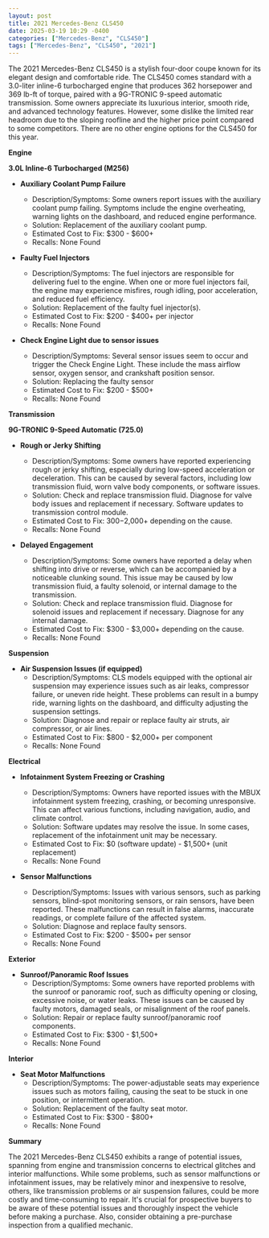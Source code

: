 ```yaml
---
layout: post
title: 2021 Mercedes-Benz CLS450
date: 2025-03-19 10:29 -0400
categories: ["Mercedes-Benz", "CLS450"]
tags: ["Mercedes-Benz", "CLS450", "2021"]
---
```

The 2021 Mercedes-Benz CLS450 is a stylish four-door coupe known for its elegant design and comfortable ride. The CLS450 comes standard with a 3.0-liter inline-6 turbocharged engine that produces 362 horsepower and 369 lb-ft of torque, paired with a 9G-TRONIC 9-speed automatic transmission. Some owners appreciate its luxurious interior, smooth ride, and advanced technology features. However, some dislike the limited rear headroom due to the sloping roofline and the higher price point compared to some competitors. There are no other engine options for the CLS450 for this year.

**Engine**

**3.0L Inline-6 Turbocharged (M256)**

*   **Auxiliary Coolant Pump Failure**
    *   Description/Symptoms: Some owners report issues with the auxiliary coolant pump failing. Symptoms include the engine overheating, warning lights on the dashboard, and reduced engine performance.
    *   Solution: Replacement of the auxiliary coolant pump.
    *   Estimated Cost to Fix: $300 - $600+
    *   Recalls: None Found

*   **Faulty Fuel Injectors**
    *   Description/Symptoms: The fuel injectors are responsible for delivering fuel to the engine. When one or more fuel injectors fail, the engine may experience misfires, rough idling, poor acceleration, and reduced fuel efficiency.
    *   Solution: Replacement of the faulty fuel injector(s).
    *   Estimated Cost to Fix: $200 - $400+ per injector
    *   Recalls: None Found

*   **Check Engine Light due to sensor issues**
    *   Description/Symptoms: Several sensor issues seem to occur and trigger the Check Engine Light. These include the mass airflow sensor, oxygen sensor, and crankshaft position sensor.
    *   Solution: Replacing the faulty sensor
    *   Estimated Cost to Fix: $200 - $500+
    *   Recalls: None Found

**Transmission**

**9G-TRONIC 9-Speed Automatic (725.0)**

*   **Rough or Jerky Shifting**
    *   Description/Symptoms: Some owners have reported experiencing rough or jerky shifting, especially during low-speed acceleration or deceleration. This can be caused by several factors, including low transmission fluid, worn valve body components, or software issues.
    *   Solution: Check and replace transmission fluid. Diagnose for valve body issues and replacement if necessary. Software updates to transmission control module.
    *   Estimated Cost to Fix: $300-$2,000+ depending on the cause.
    *   Recalls: None Found

*   **Delayed Engagement**
    *   Description/Symptoms: Some owners have reported a delay when shifting into drive or reverse, which can be accompanied by a noticeable clunking sound. This issue may be caused by low transmission fluid, a faulty solenoid, or internal damage to the transmission.
    *   Solution: Check and replace transmission fluid. Diagnose for solenoid issues and replacement if necessary. Diagnose for any internal damage.
    *   Estimated Cost to Fix: $300 - $3,000+ depending on the cause.
    *   Recalls: None Found

**Suspension**

*   **Air Suspension Issues (if equipped)**
    *   Description/Symptoms: CLS models equipped with the optional air suspension may experience issues such as air leaks, compressor failure, or uneven ride height. These problems can result in a bumpy ride, warning lights on the dashboard, and difficulty adjusting the suspension settings.
    *   Solution: Diagnose and repair or replace faulty air struts, air compressor, or air lines.
    *   Estimated Cost to Fix: $800 - $2,000+ per component
    *   Recalls: None Found

**Electrical**

*   **Infotainment System Freezing or Crashing**
    *   Description/Symptoms: Owners have reported issues with the MBUX infotainment system freezing, crashing, or becoming unresponsive. This can affect various functions, including navigation, audio, and climate control.
    *   Solution: Software updates may resolve the issue. In some cases, replacement of the infotainment unit may be necessary.
    *   Estimated Cost to Fix: $0 (software update) - $1,500+ (unit replacement)
    *   Recalls: None Found

*   **Sensor Malfunctions**
    *   Description/Symptoms: Issues with various sensors, such as parking sensors, blind-spot monitoring sensors, or rain sensors, have been reported. These malfunctions can result in false alarms, inaccurate readings, or complete failure of the affected system.
    *   Solution: Diagnose and replace faulty sensors.
    *   Estimated Cost to Fix: $200 - $500+ per sensor
    *   Recalls: None Found

**Exterior**

*   **Sunroof/Panoramic Roof Issues**
    *   Description/Symptoms: Some owners have reported problems with the sunroof or panoramic roof, such as difficulty opening or closing, excessive noise, or water leaks. These issues can be caused by faulty motors, damaged seals, or misalignment of the roof panels.
    *   Solution: Repair or replace faulty sunroof/panoramic roof components.
    *   Estimated Cost to Fix: $300 - $1,500+
    *   Recalls: None Found

**Interior**

*   **Seat Motor Malfunctions**
    *   Description/Symptoms: The power-adjustable seats may experience issues such as motors failing, causing the seat to be stuck in one position, or intermittent operation.
    *   Solution: Replacement of the faulty seat motor.
    *   Estimated Cost to Fix: $300 - $800+
    *   Recalls: None Found

**Summary**

The 2021 Mercedes-Benz CLS450 exhibits a range of potential issues, spanning from engine and transmission concerns to electrical glitches and interior malfunctions. While some problems, such as sensor malfunctions or infotainment issues, may be relatively minor and inexpensive to resolve, others, like transmission problems or air suspension failures, could be more costly and time-consuming to repair. It's crucial for prospective buyers to be aware of these potential issues and thoroughly inspect the vehicle before making a purchase. Also, consider obtaining a pre-purchase inspection from a qualified mechanic.

